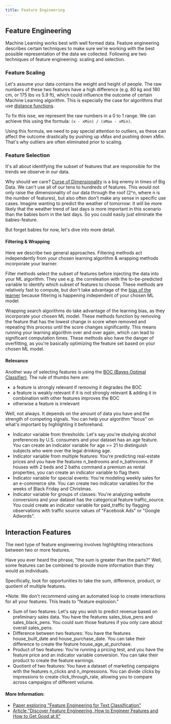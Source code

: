 ```yaml
---
title: Feature Engineering
---
```

## Feature Engineering

<!-- The article goes here, in GitHub-flavored Markdown. Feel free to add YouTube videos, images, and CodePen/JSBin embeds  -->

Machine Learning works best with well formed data. Feature engineering describes certain techniques to make sure we're working with the best possible representation of the data we collected. Following are two techniques of feature engineering: scaling and selection.

### Feature Scaling

Let's assume your data contains the weight and height of people. The raw numbers of these two features have a high difference (e.g. 80 kg and 180 cm, or 175 lbs vs 5.9 ft), which could influence the outcome of certain Machine Learning algorithm. This is especially the case for algorithms that use [distance functions](https://en.wikipedia.org/wiki/Euclidean_distance).

To fix this isse, we represent the raw numbers in a 0 to 1 range. We can achieve this using the formula: `(x - xMin) / (xMax - xMin)`.

Using this formula, we need to pay special attention to outliers, as these can affect the outcome drastically by pushing up xMax and pushing down xMin. That's why outliers are often eliminated prior to scaling. 

### Feature Selection

It's all about identifying the subset of features that are responsible for the trends we observe in our data.

Why should we care? [Curse of Dimensionality](https://en.wikipedia.org/wiki/Curse_of_dimensionality) is a big enemy in times of Big Data. We can't use all of our tens to hundreds of features. This would not only raise the dimensionality of our data through the roof (2^n, where n is the number of features), but also often don't make any sense in specific use cases. Imagine wanting to predict the weather of tomorrow: It will be more likely that the weather trend of last days is more important in this scenario than the babies born in the last days. So you could easily just eliminate the babies-feature.

But forget babies for now, let's dive into more detail.

#### Filtering & Wrapping

Here we describe two general approaches. Filtering methods act independently from your chosen learning algorithm & wrapping methods incorporate your learner.

Filter methods select the subset of features before injecting the data into your ML algorithm. They use e.g. the correleation with the to-be-predicted variable to identify which subset of features to choose. These methods are relatively fast to compute, but don't take advantage of the [bias of the learner](https://en.wikipedia.org/wiki/Inductive_bias) because filtering is happening independent of your chosen ML model.

Wrapping search algorithms do take advantage of the learning bias, as they incorporate your chosen ML model. These methods function by removing the feature that has the lowest change in score when removed and repeating this process until the score changes significantly. This means running your learning algorithm over and over again, which can lead to significant computation times. These methods also have the danger of overfitting, as you're basically optimizing the feature set based on your chosen ML model.

#### Relevance

Another way of selecting features is using the [BOC (Bayes Optimal Classifier)](https://scholar.google.de/scholar?q=Bayes+Optimal+Classifier&hl=en&as_sdt=0&as_vis=1&oi=scholart&sa=X&ved=0ahUKEwiO16X0tIbXAhXiKsAKHbGrBzoQgQMIJjAA). The rule of thumbs here are:
* a feature is strongly relevant if removing it degrades the BOC
* a feature is weakly relevant if it is not strongly relevant & adding it in combination with other features improves the BOC
* otherwise a feature is irrelevant

Well, not always. It depends on the amount of data you have and the strength of competing signals. You can help your algorithm "focus" on what's important by highlighting it beforehand.

* Indicator variable from thresholds: Let's say you're studying alcohol preferences by U.S. consumers and your dataset has an age feature. You can create an indicator variable for age >= 21 to distinguish subjects who were over the legal drinking age.
* Indicator variable from multiple features: You're predicting real-estate prices and you have the features n_bedrooms and n_bathrooms. If houses with 2 beds and 2 baths command a premium as rental properties, you can create an indicator variable to flag them.
* Indicator variable for special events: You're modeling weekly sales for an e-commerce site. You can create two indicator variables for the weeks of Black Friday and Christmas.
* Indicator variable for groups of classes: You're analyzing website conversions and your dataset has the categorical feature traffic_source. You could create an indicator variable for paid_traffic by flagging observations with traffic source values of  "Facebook Ads" or "Google Adwords".

## Interaction Features
The next type of feature engineering involves highlighting interactions between two or more features.

Have you ever heard the phrase, "the sum is greater than the parts?" Well, some features can be combined to provide more information than they would as individuals.

Specifically, look for opportunities to take the sum, difference, product, or quotient of multiple features.

*Note: We don't recommend using an automated loop to create interactions for all your features. This leads to "feature explosion."

* Sum of two features: Let's say you wish to predict revenue based on preliminary sales data. You have the features sales_blue_pens and sales_black_pens. You could sum those features if you only care about overall sales_pens.
* Difference between two features: You have the features house_built_date and house_purchase_date. You can take their difference to create the feature house_age_at_purchase.
* Product of two features: You're running a pricing test, and you have the feature price and an indicator variable conversion. You can take their product to create the feature earnings.
* Quotient of two features: You have a dataset of marketing campaigns with the features n_clicks and n_impressions. You can divide clicks by impressions to create  click_through_rate, allowing you to compare across campaigns of different volume.

#### More Information:
<!-- Please add any articles you think might be helpful to read before writing the article -->
* [Paper exploring "Feature Engineering for Text Classification"](https://pdfs.semanticscholar.org/6e51/8946c59c8c5d005054af319783b3eba128a9.pdf)
* [Article "Discover Feature Engineering, How to Engineer Features and How to Get Good at It"](https://machinelearningmastery.com/discover-feature-engineering-how-to-engineer-features-and-how-to-get-good-at-it/)

